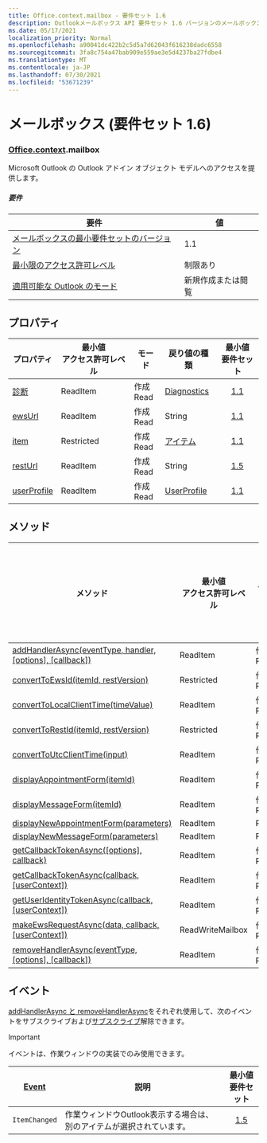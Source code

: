 ```yaml
---
title: Office.context.mailbox - 要件セット 1.6
description: Outlookメールボックス API 要件セット 1.6 バージョンのメールボックス オブジェクト モデル。
ms.date: 05/17/2021
localization_priority: Normal
ms.openlocfilehash: a90041dc422b2c5d5a7d62043f616238dadc6558
ms.sourcegitcommit: 3fa8c754a47bab909e559ae3e5d4237ba27fdbe4
ms.translationtype: MT
ms.contentlocale: ja-JP
ms.lasthandoff: 07/30/2021
ms.locfileid: "53671239"
---
```

# <a name="mailbox-requirement-set-16"></a>メールボックス (要件セット 1.6)

### <a name="officecontextmailbox"></a>[Office](office.md)[.context](office.context.md).mailbox

Microsoft Outlook の Outlook アドイン オブジェクト モデルへのアクセスを提供します。

##### <a name="requirements"></a>要件

|要件| 値|
|---|---|
|[メールボックスの最小要件セットのバージョン](../../requirement-sets/outlook-api-requirement-sets.md)| 1.1|
|[最小限のアクセス許可レベル](../../../outlook/understanding-outlook-add-in-permissions.md)| 制限あり|
|[適用可能な Outlook のモード](../../../outlook/outlook-add-ins-overview.md#extension-points)| 新規作成または閲覧|

## <a name="properties"></a>プロパティ

| プロパティ | 最小値<br>アクセス許可レベル | モード | 戻り値の種類 | 最小値<br>要件セット |
|---|---|---|---|:---:|
| [診断](/javascript/api/outlook/office.mailbox?view=outlook-js-1.6&preserve-view=true#diagnostics) | ReadItem | 作成<br>Read | [Diagnostics](/javascript/api/outlook/office.diagnostics?view=outlook-js-1.6&preserve-view=true) | [1.1](../requirement-set-1.1/outlook-requirement-set-1.1.md) |
| [ewsUrl](/javascript/api/outlook/office.mailbox?view=outlook-js-1.6&preserve-view=true#ewsUrl) | ReadItem | 作成<br>Read | String | [1.1](../requirement-set-1.1/outlook-requirement-set-1.1.md) |
| [item](office.context.mailbox.item.md) | Restricted | 作成<br>Read | [アイテム](/javascript/api/outlook/office.item?view=outlook-js-1.6&preserve-view=true) | [1.1](../requirement-set-1.1/outlook-requirement-set-1.1.md) |
| [restUrl](/javascript/api/outlook/office.mailbox?view=outlook-js-1.6&preserve-view=true#restUrl) | ReadItem | 作成<br>Read | String | [1.5](../requirement-set-1.5/outlook-requirement-set-1.5.md) |
| [userProfile](/javascript/api/outlook/office.mailbox?view=outlook-js-1.6&preserve-view=true#userProfile) | ReadItem | 作成<br>Read | [UserProfile](/javascript/api/outlook/office.userprofile?view=outlook-js-1.6&preserve-view=true) | [1.1](../requirement-set-1.1/outlook-requirement-set-1.1.md) |

## <a name="methods"></a>メソッド

| メソッド | 最小値<br>アクセス許可レベル | モード | 最小値<br>要件セット |
|---|---|---|:---:|
| [addHandlerAsync(eventType, handler, [options], [callback])](/javascript/api/outlook/office.mailbox?view=outlook-js-1.6&preserve-view=true#addHandlerAsync_eventType__handler__options__callback_) | ReadItem | 作成<br>Read | [1.5](../requirement-set-1.5/outlook-requirement-set-1.5.md) |
| [convertToEwsId(itemId, restVersion)](/javascript/api/outlook/office.mailbox?view=outlook-js-1.6&preserve-view=true#convertToEwsId_itemId__restVersion_) | Restricted | 作成<br>Read | [1.3](../requirement-set-1.3/outlook-requirement-set-1.3.md) |
| [convertToLocalClientTime(timeValue)](/javascript/api/outlook/office.mailbox?view=outlook-js-1.6&preserve-view=true#convertToLocalClientTime_timeValue_) | ReadItem | 作成<br>Read | [1.1](../requirement-set-1.1/outlook-requirement-set-1.1.md) |
| [convertToRestId(itemId, restVersion)](/javascript/api/outlook/office.mailbox?view=outlook-js-1.6&preserve-view=true#convertToRestId_itemId__restVersion_) | Restricted | 作成<br>Read | [1.3](../requirement-set-1.3/outlook-requirement-set-1.3.md) |
| [convertToUtcClientTime(input)](/javascript/api/outlook/office.mailbox?view=outlook-js-1.6&preserve-view=true#convertToUtcClientTime_input_) | ReadItem | 作成<br>Read | [1.1](../requirement-set-1.1/outlook-requirement-set-1.1.md) |
| [displayAppointmentForm(itemId)](/javascript/api/outlook/office.mailbox?view=outlook-js-1.6&preserve-view=true#displayAppointmentForm_itemId_) | ReadItem | 作成<br>Read | [1.1](../requirement-set-1.1/outlook-requirement-set-1.1.md) |
| [displayMessageForm(itemId)](/javascript/api/outlook/office.mailbox?view=outlook-js-1.6&preserve-view=true#displayMessageForm_itemId_) | ReadItem | 作成<br>Read | [1.1](../requirement-set-1.1/outlook-requirement-set-1.1.md) |
| [displayNewAppointmentForm(parameters)](/javascript/api/outlook/office.mailbox?view=outlook-js-1.6&preserve-view=true#displayNewAppointmentForm_parameters_) | ReadItem | Read | [1.1](../requirement-set-1.1/outlook-requirement-set-1.1.md) |
| [displayNewMessageForm(parameters)](/javascript/api/outlook/office.mailbox?view=outlook-js-1.6&preserve-view=true#displayNewMessageForm_parameters_) | ReadItem | Read | [1.6](../requirement-set-1.6/outlook-requirement-set-1.6.md) |
| [getCallbackTokenAsync([options], callback)](/javascript/api/outlook/office.mailbox?view=outlook-js-1.6&preserve-view=true#getCallbackTokenAsync_options__callback_) | ReadItem | 作成<br>Read | [1.5](../requirement-set-1.5/outlook-requirement-set-1.5.md) |
| [getCallbackTokenAsync(callback, [userContext])](/javascript/api/outlook/office.mailbox?view=outlook-js-1.6&preserve-view=true#getCallbackTokenAsync_callback__userContext_) | ReadItem | 作成<br>Read | [1.3](../requirement-set-1.3/outlook-requirement-set-1.3.md)<br>[1.1](../requirement-set-1.1/outlook-requirement-set-1.1.md) |
| [getUserIdentityTokenAsync(callback, [userContext])](/javascript/api/outlook/office.mailbox?view=outlook-js-1.6&preserve-view=true#getUserIdentityTokenAsync_callback__userContext_) | ReadItem | 作成<br>Read | [1.1](../requirement-set-1.1/outlook-requirement-set-1.1.md) |
| [makeEwsRequestAsync(data, callback, [userContext])](/javascript/api/outlook/office.mailbox?view=outlook-js-1.6&preserve-view=true#makeEwsRequestAsync_data__callback__userContext_) | ReadWriteMailbox | 作成<br>Read | [1.1](../requirement-set-1.1/outlook-requirement-set-1.1.md) |
| [removeHandlerAsync(eventType, [options], [callback])](/javascript/api/outlook/office.mailbox?view=outlook-js-1.6&preserve-view=true#removeHandlerAsync_eventType__options__callback_) | ReadItem | 作成<br>Read | [1.5](../requirement-set-1.5/outlook-requirement-set-1.5.md) |

## <a name="events"></a>イベント

[addHandlerAsync と removeHandlerAsync](/javascript/api/outlook/office.mailbox?view=outlook-js-1.6&preserve-view=true#addHandlerAsync_eventType__handler__options__callback_)をそれぞれ使用して、次のイベントをサブスクライブおよび[サブスクライブ](/javascript/api/outlook/office.mailbox?view=outlook-js-1.6&preserve-view=true#removeHandlerAsync_eventType__options__callback_)解除できます。

> [!IMPORTANT]
> イベントは、作業ウィンドウの実装でのみ使用できます。

| [Event](/javascript/api/office/office.eventtype) | 説明 | 最小値<br>要件セット |
|---|---|:---:|
|`ItemChanged`| 作業ウィンドウOutlook表示する場合は、別のアイテムが選択されています。 | [1.5](../requirement-set-1.5/outlook-requirement-set-1.5.md) |
